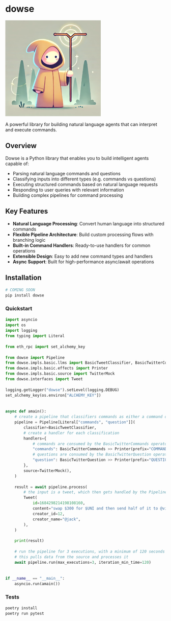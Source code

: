 # dowse

<img src="https://raw.githubusercontent.com/empyrealapp/dowse/main/assets/logo.png" alt="dowse logo" width="300"/>

A powerful library for building natural language agents that can interpret and execute commands.

## Overview

Dowse is a Python library that enables you to build intelligent agents capable of:

- Parsing natural language commands and questions
- Classifying inputs into different types (e.g. commands vs questions)
- Executing structured commands based on natural language requests
- Responding to user queries with relevant information
- Building complex pipelines for command processing

## Key Features

- **Natural Language Processing**: Convert human language into structured commands
- **Flexible Pipeline Architecture**: Build custom processing flows with branching logic
- **Built-in Command Handlers**: Ready-to-use handlers for common operations
- **Extensible Design**: Easy to add new command types and handlers
- **Async Support**: Built for high-performance async/await operations


## Installation
```bash
# COMING SOON
pip install dowse
```


### Quickstart

```python
import asyncio
import os
import logging
from typing import Literal

from eth_rpc import set_alchemy_key

from dowse import Pipeline
from dowse.impls.basic.llms import BasicTweetClassifier, BasicTwitterCommands, BasicTwitterQuestion
from dowse.impls.basic.effects import Printer
from dowse.impls.basic.source import TwitterMock
from dowse.interfaces import Tweet

logging.getLogger("dowse").setLevel(logging.DEBUG)
set_alchemy_key(os.environ["ALCHEMY_KEY"])


async def amain():
    # create a pipeline that classifiers commands as either a command or a question.
    pipeline = Pipeline[Literal["commands", "question"]](
        classifier=BasicTweetClassifier,
        # create a handler for each classification
        handlers={
            # commands are consumed by the BasicTwitterCommands operator
            "commands": BasicTwitterCommands >> Printer(prefix="COMMANDS"),
            # questions are consumed by the BasicTwitterQuestion operator
            "question": BasicTwitterQuestion >> Printer(prefix="QUESTION"),
        },
        source=TwitterMock(),
    )

    result = await pipeline.process(
        # the input is a tweet, which then gets handled by the Pipeline
        Tweet(
            id=1684298214198108160,
            content="swap $300 for $UNI and then send half of it to @vitalikbuterin",
            creator_id=12,
            creator_name="@jack",
        ),
    )

    print(result)

    # run the pipeline for 3 executions, with a minimum of 120 seconds between each execution
    # this pulls data from the source and processes it
    await pipeline.run(max_executions=3, iteration_min_time=120)


if __name__ == "__main__":
    asyncio.run(amain())
```


### Tests

```bash
poetry install
poetry run pytest
```

